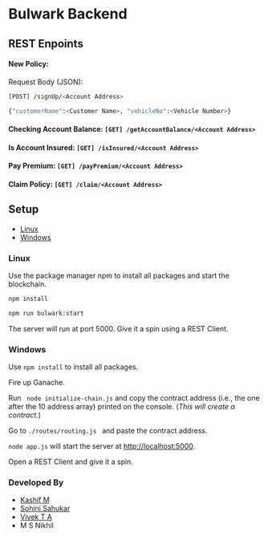 # Bulwark Backend

## REST Enpoints

#### New Policy: 
Request Body (JSON): 
```bash
[POST] /signUp/<Account Address>

{"customerName":<Customer Name>, "vehicleNo":<Vehicle Number>}
````

#### Checking Account Balance: `[GET] /getAccountBalance/<Account Address>`

#### Is Account Insured: `[GET] /isInsured/<Account Address>`

#### Pay Premium: `[GET] /payPremium/<Account Address>`

#### Claim Policy: `[GET] /claim/<Account Address>`






## Setup
* [Linux](#Linux)
* [Windows](#Windows)


### Linux

Use the package manager npm to install all packages and start the blockchain.

```bash
npm install

npm run bulwark:start
```
The server will run at port 5000. Give it a spin using a REST Client.

### Windows
Use `npm install` to install all packages.

Fire up Ganache.

Run `
node initialize-chain.js` and copy the contract address (i.e., the one after the 10 address array) printed on the console. (*This will create a contract.*)


Go to `./routes/routing.js ` and paste the contract address.

`node app.js` will start the server at [http://localhost:5000](http://localhost:5000).

Open a REST Client and give it a spin.

### Developed By
* [Kashif M](https://github.com/kashif-m)
* [Sohini Sahukar](https://github.com/sohinisahukar)
* [Vivek T A](https://github.com/vivek32ta)
* M S Nikhil